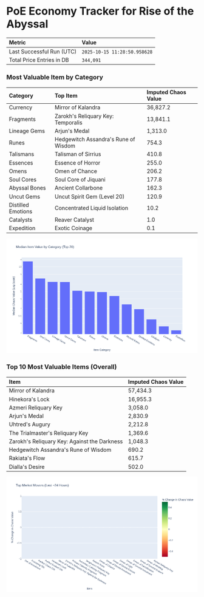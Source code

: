 # PoE Economy Tracker for Rise of the Abyssal

<!-- START_MAINTENANCE -->
| Metric | Value |
|:---|:---|
| Last Successful Run (UTC) | `2025-10-15 11:28:50.958628` |
| Total Price Entries in DB | `344,091` |

<!-- END_MAINTENANCE -->

<!-- START_DATAFRAME_DEBUG -->
<!-- END_DATAFRAME_DEBUG -->

<!-- START_CATEGORY_ANALYSIS -->
### Most Valuable Item by Category
| Category | Top Item | Imputed Chaos Value |
| :--- | :--- | :--- |
| Currency | Mirror of Kalandra | 36,827.2 |
| Fragments | Zarokh's Reliquary Key: Temporalis | 13,841.1 |
| Lineage Gems | Arjun's Medal | 1,313.0 |
| Runes | Hedgewitch Assandra's Rune of Wisdom | 754.3 |
| Talismans | Talisman of Sirrius | 410.8 |
| Essences | Essence of Horror | 255.0 |
| Omens | Omen of Chance | 206.2 |
| Soul Cores | Soul Core of Jiquani | 177.8 |
| Abyssal Bones | Ancient Collarbone | 162.3 |
| Uncut Gems | Uncut Spirit Gem (Level 20) | 120.9 |
| Distilled Emotions | Concentrated Liquid Isolation | 10.2 |
| Catalysts | Reaver Catalyst | 1.0 |
| Expedition | Exotic Coinage | 0.1 |


![Category Analysis Chart](charts/category_analysis.png)
<!-- END_ANALYSIS -->

<!-- START_ANALYSIS -->
### Top 10 Most Valuable Items (Overall)
| Item | Imputed Chaos Value |
| :--- | :--- |
| Mirror of Kalandra | 57,434.3 |
| Hinekora's Lock | 16,955.3 |
| Azmeri Reliquary Key | 3,058.0 |
| Arjun's Medal | 2,830.9 |
| Uhtred's Augury | 2,212.8 |
| The Trialmaster's Reliquary Key | 1,369.6 |
| Zarokh's Reliquary Key: Against the Darkness | 1,048.3 |
| Hedgewitch Assandra's Rune of Wisdom | 690.2 |
| Rakiata's Flow | 615.7 |
| Dialla's Desire | 502.0 |


![Market Movers Chart](charts/market_movers.png)
<!-- END_ANALYSIS -->
